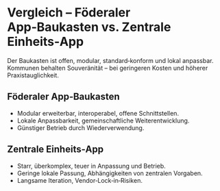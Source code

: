 # Vergleich – Föderaler App‑Baukasten vs. Zentrale Einheits‑App

Der Baukasten ist offen, modular, standard‑konform und lokal anpassbar. Kommunen behalten Souveränität – bei geringeren Kosten und höherer Praxistauglichkeit.

## Föderaler App‑Baukasten
- Modular erweiterbar, interoperabel, offene Schnittstellen.
- Lokale Anpassbarkeit, gemeinschaftliche Weiterentwicklung.
- Günstiger Betrieb durch Wiederverwendung.

## Zentrale Einheits‑App
- Starr, überkomplex, teuer in Anpassung und Betrieb.
- Geringe lokale Passung, Abhängigkeiten von zentralen Vorgaben.
- Langsame Iteration, Vendor‑Lock‑in‑Risiken.
